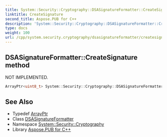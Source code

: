 ```yaml
---
title: System::Security::Cryptography::DSASignatureFormatter::CreateSignature method
linktitle: CreateSignature
second_title: Aspose.PUB for C++
description: 'System::Security::Cryptography::DSASignatureFormatter::CreateSignature method. NOT IMPLEMENTED in C++.'
type: docs
weight: 100
url: /cpp/system.security.cryptography/dsasignatureformatter/createsignature/
---
```

## DSASignatureFormatter::CreateSignature method


NOT IMPLEMENTED.

```cpp
ArrayPtr<uint8_t> System::Security::Cryptography::DSASignatureFormatter::CreateSignature(ArrayPtr<uint8_t> rgbHash) override
```


## See Also

* Typedef [ArrayPtr](../../../system/arrayptr/)
* Class [DSASignatureFormatter](../)
* Namespace [System::Security::Cryptography](../../)
* Library [Aspose.PUB for C++](../../../)
